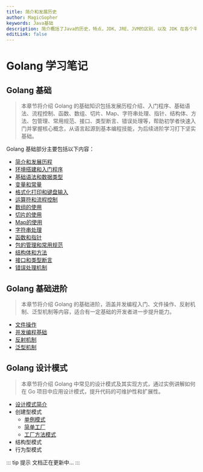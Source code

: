 ```yaml
---
title: 简介和发展历史
author: MagicGopher
keywords: Java基础
description: 简介概括了Java的历史，特点，JDK、JRE、JVM的区别，以及 JDK 在各个平台的安装教程。
editLink: false
---
```


# Golang 学习笔记

## Golang 基础

> 本章节将介绍 Golang 的基础知识包括发展历程介绍、入门程序、基础语法、流程控制、函数、数组、切片、Map、字符串处理、指针、结构体、方法、包管理、常用规范、接口、类型断言、错误处理等，帮助初学者快速入门并掌握核心概念，从语言起源到基本编程技能，为后续进阶学习打下坚实基础。

Golang 基础部分主要包括以下内容：
- [简介和发展历程](./01-Golang基础/01-简介和发展历程.md)
- [环境搭建和入门程序](./01-Golang基础/02-环境搭建和入门程序.md)
- [基础语法和数据类型](01-Golang基础/03-基础语法和数据类型.md)
- [变量和常量](./01-Golang基础/04-变量和常量.md)
- [格式化打印和键盘输入](./01-Golang基础/05-格式化打印和键盘输入.md)
- [运算符和流程控制](./01-Golang基础/06-运算符和流程控制.md)
- [数组的使用](./01-Golang基础/07-数组的使用.md)
- [切片的使用](./01-Golang基础/08-切片的使用.md)
- [Map的使用](./01-Golang基础/09-Map的使用.md)
- [字符串处理](./01-Golang基础/10-字符串处理.md)
- [函数和指针](./01-Golang基础/11-函数和指针.md)
- [包的管理和常用规范](./01-Golang基础/12-包的管理和常用规范.md)
- [结构体和方法](./01-Golang基础/13-结构体和方法.md)
- [接口和类型断言](./01-Golang基础/14-接口和类型断言.md)
- [错误处理机制](./01-Golang基础/15-错误处理机制.md)

## Golang 基础进阶

> 本章节将介绍 Golang 的基础进阶，涵盖并发编程入门、文件操作、反射机制、泛型机制等内容，适合有一定基础的开发者进一步提升能力。

- [文件操作](./02-Golang基础进阶/01-文件操作.md)
- [并发编程基础](./02-Golang基础进阶/02-并发编程基础.md)
- [反射机制](./02-Golang基础进阶/03-反射机制.md)
- [泛型机制](./02-Golang基础进阶/04-泛型机制.md)

## Golang 设计模式

> 本章节将介绍 Golang 中常见的设计模式及其实现方式，通过实例讲解如何在 Go 项目中应用设计模式，提升代码的可维护性和扩展性。

- [设计模式简介](./03-Golang设计模式/01-设计模式简介.md)
- 创建型模式
  - [单例模式](./03-Golang设计模式/02-单例模式.md)
  - [简单工厂](./03-Golang设计模式/03-简单工厂.md)
  - [工厂方法模式](./03-Golang设计模式/04-工厂方法模式.md)
- 结构型模式
- 行为型模式

::: tip 提示
文档正在更新中...
:::